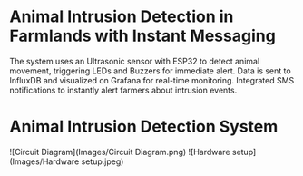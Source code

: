 # Animal Intrusion Detection in Farmlands with Instant Messaging
The system uses an Ultrasonic sensor with ESP32 to detect animal movement, triggering LEDs and Buzzers for immediate alert. Data is sent to InfluxDB and visualized on Grafana for real-time monitoring. Integrated SMS notifications to instantly alert farmers about intrusion events.
# Animal Intrusion Detection System

![Circuit Diagram](Images/Circuit Diagram.png)
![Hardware setup](Images/Hardware setup.jpeg)

